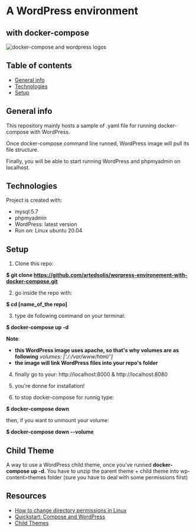 # A WordPress environment 
## with docker-compose
![](https://github.com/artedsolis/docker-compose-for-worpress-environement/blob/master/docker-compose-wp.png "docker-compose and wordpress logos")


## Table of contents
* [General info](#general-info)
* [Technologies](#technologies)
* [Setup](#setup)

## General info
This repository mainly hosts a sample of .yaml file for running docker-compose with WordPress.

Once docker-compose command line runned, WordPress image will pull its file structure.

Finally, you will be able to start running WordPress and phpmyadmin on localhost.
	
## Technologies
Project is created with:
* mysql:5.7
* phpmyadmin
* WordPress: latest version
* Run on: Linux ubuntu 20.04
	
## Setup
1. Clone this repo:

**$ git clone https://github.com/artedsolis/worpress-environement-with-docker-compose.git**

2. go inside the repo with:

**$ cd [name_of_the repo]**

3. type de following command on your terminal:

**$ docker-compose up -d**

**Note**: 
- __this WordPress image uses apache, so that's why volumes are as following__ _volumes: ['./:/var/www/html/']_
- __the image will link WordPress files into your repo's folder__        

4. finally go to your: 
http://localhost:8000
&
http://localhost:8080

5. you're donne for installation!

6. to stop docker-compose for runnig type:

**$ docker-compose down**

then, if you want to unmount your volume:

**$ docker-compose down --volume** 

## Child Theme
A way to use a WordPress child theme, once you've runned **docker-compose up -d**.
You have to unzip the parent theme + child theme into wp-content>themes folder (sure you have to deal with some permissions first)

## Resources
* [How to change directory permissions in Linux](https://www.pluralsight.com/blog/it-ops/linux-file-permissions)
* [Quickstart: Compose and WordPress](https://docs.docker.com/compose/wordpress/)
* [Child Themes](https://developer.wordpress.org/themes/advanced-topics/child-themes/)
